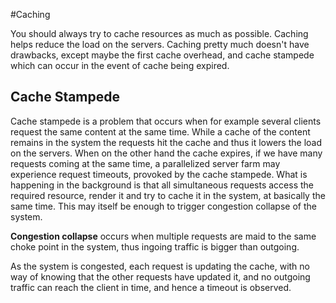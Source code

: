 #Caching

You should always try to cache resources as much as possible. Caching helps
reduce the load on the servers. Caching pretty much doesn't have drawbacks,
except maybe the first cache overhead, and cache stampede which can occur in
the event of cache being expired.

## Cache Stampede
Cache stampede is a problem that occurs when for example several clients request
the same content at the same time. While a cache of the content remains in the system
the requests hit the cache and thus it lowers the load on the servers. When on the
other hand the cache expires, if we have many requests coming at the same time,
a parallelized server farm may experience request timeouts, provoked by the cache
stampede. What is happening in the background is that all simultaneous requests
access the required resource, render it and try to cache it in the system, at
basically the same time. This may itself be enough to trigger congestion collapse
of the system.

**Congestion collapse** occurs when multiple requests are maid to the same choke
point in the system, thus ingoing traffic is bigger than outgoing.

As the system is congested, each request is updating the cache, with no way
of knowing that the other requests have updated it, and no outgoing traffic can
reach the client in time, and hence a timeout is observed.
